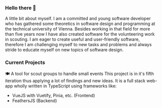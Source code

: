 ### Hello there 👋

A little bit about myself. I am a committed and young software developer who has gathered some theoretics in software design and programming at the technical university of Vienna. Besides working in that field for more than five years now I have also created software for the volunteering work in scouting. I am eager to create useful and user-friendly software, therefore I am challenging myself to new tasks and problems and always stride to educate myself on new topics of software design.

### Current Projects
🍽️ A tool for scout groups to handle small events
This project is in it's fifth iteration thus applying a lot of findings and new ideas. It is a full stack web-app wholly written in TypeScript using frameworks like:
- VueJS with Vuetify, Pinia, etc. (Frontend)
- FeathersJS (Backend)


<!--
**DarkTank2/DarkTank2** is a ✨ _special_ ✨ repository because its `README.md` (this file) appears on your GitHub profile.

Here are some ideas to get you started:

- 🔭 I’m currently working on ...
- 🌱 I’m currently learning ...
- 👯 I’m looking to collaborate on ...
- 🤔 I’m looking for help with ...
- 💬 Ask me about ...
- 📫 How to reach me: ...
- 😄 Pronouns: ...
- ⚡ Fun fact: ...
-->
